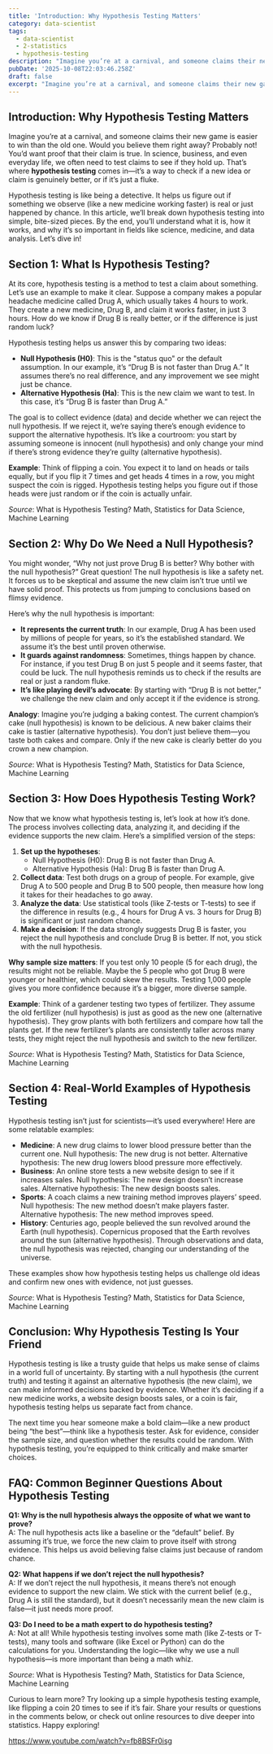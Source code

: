 ```yaml
---
title: 'Introduction: Why Hypothesis Testing Matters'
category: data-scientist
tags:
  - data-scientist
  - 2-statistics
  - hypothesis-testing
description: "Imagine you’re at a carnival, and someone claims their new game is easier to\nwin than the old one.  Would you believe them right away."
pubDate: '2025-10-08T22:03:46.258Z'
draft: false
excerpt: "Imagine you’re at a carnival, and someone claims their new game is easier to\nwin than the old one.  Would you believe them right away."
---
```



## Introduction: Why Hypothesis Testing Matters

Imagine you’re at a carnival, and someone claims their new game is easier to win than the old one. Would you believe them right away? Probably not! You’d want proof that their claim is true. In science, business, and even everyday life, we often need to test claims to see if they hold up. That’s where **hypothesis testing** comes in—it’s a way to check if a new idea or claim is genuinely better, or if it’s just a fluke.

Hypothesis testing is like being a detective. It helps us figure out if something we observe (like a new medicine working faster) is real or just happened by chance. In this article, we’ll break down hypothesis testing into simple, bite-sized pieces. By the end, you’ll understand what it is, how it works, and why it’s so important in fields like science, medicine, and data analysis. Let’s dive in!

## Section 1: What Is Hypothesis Testing?

At its core, hypothesis testing is a method to test a claim about something. Let’s use an example to make it clear. Suppose a company makes a popular headache medicine called Drug A, which usually takes 4 hours to work. They create a new medicine, Drug B, and claim it works faster, in just 3 hours. How do we know if Drug B is really better, or if the difference is just random luck?

Hypothesis testing helps us answer this by comparing two ideas:

- **Null Hypothesis (H0)**: This is the "status quo" or the default assumption. In our example, it’s “Drug B is not faster than Drug A.” It assumes there’s no real difference, and any improvement we see might just be chance.
- **Alternative Hypothesis (Ha)**: This is the new claim we want to test. In this case, it’s “Drug B is faster than Drug A.”

The goal is to collect evidence (data) and decide whether we can reject the null hypothesis. If we reject it, we’re saying there’s enough evidence to support the alternative hypothesis. It’s like a courtroom: you start by assuming someone is innocent (null hypothesis) and only change your mind if there’s strong evidence they’re guilty (alternative hypothesis).

**Example**: Think of flipping a coin. You expect it to land on heads or tails equally, but if you flip it 7 times and get heads 4 times in a row, you might suspect the coin is rigged. Hypothesis testing helps you figure out if those heads were just random or if the coin is actually unfair.

*Source*: What is Hypothesis Testing? Math, Statistics for Data Science, Machine Learning

## Section 2: Why Do We Need a Null Hypothesis?

You might wonder, “Why not just prove Drug B is better? Why bother with the null hypothesis?” Great question! The null hypothesis is like a safety net. It forces us to be skeptical and assume the new claim isn’t true until we have solid proof. This protects us from jumping to conclusions based on flimsy evidence.

Here’s why the null hypothesis is important:

- **It represents the current truth**: In our example, Drug A has been used by millions of people for years, so it’s the established standard. We assume it’s the best until proven otherwise.
- **It guards against randomness**: Sometimes, things happen by chance. For instance, if you test Drug B on just 5 people and it seems faster, that could be luck. The null hypothesis reminds us to check if the results are real or just a random fluke.
- **It’s like playing devil’s advocate**: By starting with “Drug B is not better,” we challenge the new claim and only accept it if the evidence is strong.

**Analogy**: Imagine you’re judging a baking contest. The current champion’s cake (null hypothesis) is known to be delicious. A new baker claims their cake is tastier (alternative hypothesis). You don’t just believe them—you taste both cakes and compare. Only if the new cake is clearly better do you crown a new champion.

*Source*: What is Hypothesis Testing? Math, Statistics for Data Science, Machine Learning

## Section 3: How Does Hypothesis Testing Work?

Now that we know what hypothesis testing is, let’s look at how it’s done. The process involves collecting data, analyzing it, and deciding if the evidence supports the new claim. Here’s a simplified version of the steps:

1. **Set up the hypotheses**:
   - Null Hypothesis (H0): Drug B is not faster than Drug A.
   - Alternative Hypothesis (Ha): Drug B is faster than Drug A.
2. **Collect data**: Test both drugs on a group of people. For example, give Drug A to 500 people and Drug B to 500 people, then measure how long it takes for their headaches to go away.
3. **Analyze the data**: Use statistical tools (like Z-tests or T-tests) to see if the difference in results (e.g., 4 hours for Drug A vs. 3 hours for Drug B) is significant or just random chance.
4. **Make a decision**: If the data strongly suggests Drug B is faster, you reject the null hypothesis and conclude Drug B is better. If not, you stick with the null hypothesis.

**Why sample size matters**: If you test only 10 people (5 for each drug), the results might not be reliable. Maybe the 5 people who got Drug B were younger or healthier, which could skew the results. Testing 1,000 people gives you more confidence because it’s a bigger, more diverse sample.

**Example**: Think of a gardener testing two types of fertilizer. They assume the old fertilizer (null hypothesis) is just as good as the new one (alternative hypothesis). They grow plants with both fertilizers and compare how tall the plants get. If the new fertilizer’s plants are consistently taller across many tests, they might reject the null hypothesis and switch to the new fertilizer.

*Source*: What is Hypothesis Testing? Math, Statistics for Data Science, Machine Learning

## Section 4: Real-World Examples of Hypothesis Testing

Hypothesis testing isn’t just for scientists—it’s used everywhere! Here are some relatable examples:

- **Medicine**: A new drug claims to lower blood pressure better than the current one. Null hypothesis: The new drug is not better. Alternative hypothesis: The new drug lowers blood pressure more effectively.
- **Business**: An online store tests a new website design to see if it increases sales. Null hypothesis: The new design doesn’t increase sales. Alternative hypothesis: The new design boosts sales.
- **Sports**: A coach claims a new training method improves players’ speed. Null hypothesis: The new method doesn’t make players faster. Alternative hypothesis: The new method improves speed.
- **History**: Centuries ago, people believed the sun revolved around the Earth (null hypothesis). Copernicus proposed that the Earth revolves around the sun (alternative hypothesis). Through observations and data, the null hypothesis was rejected, changing our understanding of the universe.

These examples show how hypothesis testing helps us challenge old ideas and confirm new ones with evidence, not just guesses.

*Source*: What is Hypothesis Testing? Math, Statistics for Data Science, Machine Learning

## Conclusion: Why Hypothesis Testing Is Your Friend

Hypothesis testing is like a trusty guide that helps us make sense of claims in a world full of uncertainty. By starting with a null hypothesis (the current truth) and testing it against an alternative hypothesis (the new claim), we can make informed decisions backed by evidence. Whether it’s deciding if a new medicine works, a website design boosts sales, or a coin is fair, hypothesis testing helps us separate fact from chance.

The next time you hear someone make a bold claim—like a new product being “the best”—think like a hypothesis tester. Ask for evidence, consider the sample size, and question whether the results could be random. With hypothesis testing, you’re equipped to think critically and make smarter choices.

## FAQ: Common Beginner Questions About Hypothesis Testing

**Q1: Why is the null hypothesis always the opposite of what we want to prove?**\
A: The null hypothesis acts like a baseline or the “default” belief. By assuming it’s true, we force the new claim to prove itself with strong evidence. This helps us avoid believing false claims just because of random chance.

**Q2: What happens if we don’t reject the null hypothesis?**\
A: If we don’t reject the null hypothesis, it means there’s not enough evidence to support the new claim. We stick with the current belief (e.g., Drug A is still the standard), but it doesn’t necessarily mean the new claim is false—it just needs more proof.

**Q3: Do I need to be a math expert to do hypothesis testing?**\
A: Not at all! While hypothesis testing involves some math (like Z-tests or T-tests), many tools and software (like Excel or Python) can do the calculations for you. Understanding the logic—like why we use a null hypothesis—is more important than being a math whiz.

*Source*: What is Hypothesis Testing? Math, Statistics for Data Science, Machine Learning

Curious to learn more? Try looking up a simple hypothesis testing example, like flipping a coin 20 times to see if it’s fair. Share your results or questions in the comments below, or check out online resources to dive deeper into statistics. Happy exploring!

https://www.youtube.com/watch?v=fb8BSFr0isg
